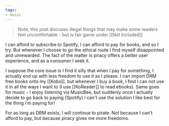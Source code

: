 ```yaml
---
tags:
- music
---
```

> Note, this post discuses illegal things that may make some readers feel uncomfortable - but is fair game under [[Not Included]]

I can afford to subscribe to Spotify, I can afford to pay for books, and so I try. But whenever I choose to go the ethical route I find myself disappointed and unrewarded. The fact of the matter is piracy offers a better user experience, and as a consumer I seek it. 

I suppose the core issue is I find it silly that when I pay for something, I actually end up with less freedom to use it as I please. I can import DRM free books onto my [[Kobo]], but whenever I buy a book, I find I can not use it in all the ways I want to (I use [[KoReader]] to read ebooks). Same goes for music - I enjoy listening via MusicBee, but suddenly once I actually decide to go back to paying (Spotify) I can't use the solution I like best for the thing i'm paying for!

For as long as DRM exists, I will continue to pirate. Not because I can't afford to pay, but because piracy gives me more freedoms.